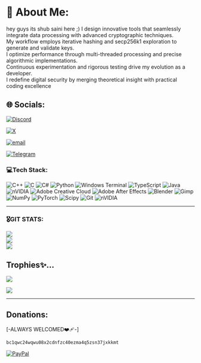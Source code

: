 # 💫 About Me:
hey guys its shub saini  here ;) 
I design innovative tools that seamlessly integrate data processing with advanced cryptographic techniques.  <br>My workflow employs iterative hashing and secp256k1 exploration to generate and validate keys.  <br>I optimize performance through multi-threaded processing and precise algorithmic implementations.  <br>Continuous experimentation and rigorous testing drive my evolution as a developer.  <br>I redefine digital security by merging theoretical insight with practical coding excellence


## 🌐 Socials:
[![Discord](https://img.shields.io/badge/Discord-%237289DA.svg?logo=discord&logoColor=white)](https://discord.gg/https://discord.gg/m4ryWABM)       

[![X](https://img.shields.io/badge/X-black.svg?logo=X&logoColor=white)](https://x.com/Shubsaini08)       

[![email](https://img.shields.io/badge/Email-D14836?logo=gmail&logoColor=white)](mailto:keyfoundhunt4ever@gmail.com) 

[![Telegram](https://img.shields.io/badge/Telegram-%230088CC.svg?logo=telegram&logoColor=white)](https://t.me/@Shainshub)


### 💻Tech Stack:
![C++](https://img.shields.io/badge/c++-%2300599C.svg?style=plastic&logo=c%2B%2B&logoColor=white) ![C](https://img.shields.io/badge/c-%2300599C.svg?style=plastic&logo=c&logoColor=white) ![C#](https://img.shields.io/badge/c%23-%23239120.svg?style=plastic&logo=csharp&logoColor=white) ![Python](https://img.shields.io/badge/python-3670A0?style=plastic&logo=python&logoColor=ffdd54) ![Windows Terminal](https://img.shields.io/badge/Windows%20Terminal-%234D4D4D.svg?style=plastic&logo=windows-terminal&logoColor=white) ![TypeScript](https://img.shields.io/badge/typescript-%23007ACC.svg?style=plastic&logo=typescript&logoColor=white) ![Java](https://img.shields.io/badge/java-%23ED8B00.svg?style=plastic&logo=openjdk&logoColor=white) ![nVIDIA](https://img.shields.io/badge/cuda-000000.svg?style=plastic&logo=nVIDIA&logoColor=green) ![Adobe Creative Cloud](https://img.shields.io/badge/Adobe%20Creative%20Cloud-DA1F26.svg?style=plastic&logo=Adobe%20Creative%20Cloud&logoColor=white) ![Adobe After Effects](https://img.shields.io/badge/Adobe%20After%20Effects-9999FF.svg?style=plastic&logo=Adobe%20After%20Effects&logoColor=white) ![Blender](https://img.shields.io/badge/blender-%23F5792A.svg?style=plastic&logo=blender&logoColor=white) ![Gimp](https://img.shields.io/badge/Gimp-657D8B?style=plastic&logo=gimp&logoColor=FFFFFF) ![NumPy](https://img.shields.io/badge/numpy-%23013243.svg?style=plastic&logo=numpy&logoColor=white) ![PyTorch](https://img.shields.io/badge/PyTorch-%23EE4C2C.svg?style=plastic&logo=PyTorch&logoColor=white) ![Scipy](https://img.shields.io/badge/SciPy-%230C55A5.svg?style=plastic&logo=scipy&logoColor=%white) ![Git](https://img.shields.io/badge/git-%23F05033.svg?style=plastic&logo=git&logoColor=white) ![nVIDIA](https://img.shields.io/badge/nVIDIA-%2376B900.svg?style=plastic&logo=nVIDIA&logoColor=white)

---

### 🎖️GIT STATS:
![](https://github-readme-stats.vercel.app/api?username=Shubsaini08&theme=highcontrast&hide_border=false&include_all_commits=false&count_private=true)<br/>
![](https://nirzak-streak-stats.vercel.app/?user=Shubsaini08&theme=highcontrast&hide_border=false)<br/>
![](https://github-readme-stats.vercel.app/api/top-langs/?username=Shubsaini08&theme=highcontrast&hide_border=false&include_all_commits=false&count_private=true&layout=compact)

## Trophies✨...
![](https://github-profile-trophy.vercel.app/?username=Shubsaini08&theme=flag-india&no-frame=false&no-bg=false&margin-w=4)


[![](https://visitcount.itsvg.in/api?id=Shubsaini08&icon=6&color=13)](https://visitcount.itsvg.in)

---

## Donations: 
[-ALWAYS WELCOMED❤️‍🩹-]

```
bc1qwc24wqwu08x2cdnfzc40ezma4q5zsn37jxkkmt
```

[![PayPal](https://img.shields.io/badge/PayPal-00457C?style=for-the-badge&logo=paypal&logoColor=white)](https://www.paypal.me/Shubsaini08) 
